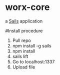# worx-core

a [Sails](http://sailsjs.org) application

#Install procedure

1. Pull repo
2. npm install -g sails
3. npm install
4. sails lift
5. Go to localhost:1337
6. Upload file
